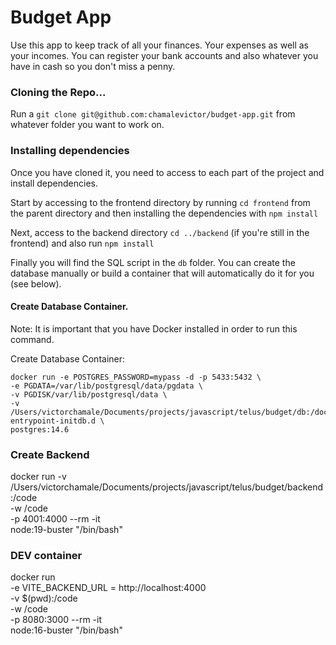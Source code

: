 # Budget App 
Use this app to keep track of all your finances. Your expenses as well as your incomes. You can register your bank accounts and also whatever you have in cash so you don't miss a penny.



### Cloning the Repo...
Run a ``` git clone git@github.com:chamalevictor/budget-app.git ``` from whatever folder you want to work on.



### Installing dependencies
Once you have cloned it, you need to access to each part of the project and install dependencies.

Start by accessing to the frontend directory by running ``` cd frontend ``` from the parent directory and then installing the dependencies with ``` npm install ```

Next, access to the backend directory ``` cd ../backend ``` (if you're still in the frontend) and also run ``` npm install ```

Finally you will find the SQL script in the ``` db ``` folder. You can create the database manually or build a container that will automatically do it for you (see below).



#### Create Database Container.
Note: It is important that you have Docker installed in order to run this command.

Create Database Container:
```
docker run -e POSTGRES_PASSWORD=mypass -d -p 5433:5432 \
-e PGDATA=/var/lib/postgresql/data/pgdata \
-v PGDISK/var/lib/postgresql/data \
-v /Users/victorchamale/Documents/projects/javascript/telus/budget/db:/docker-entrypoint-initdb.d \
postgres:14.6
```

### Create Backend

docker run -v /Users/victorchamale/Documents/projects/javascript/telus/budget/backend:/code \
-w /code \
-p 4001:4000 --rm -it \
node:19-buster "/bin/bash"

### DEV container

docker run \
-e VITE_BACKEND_URL = http://localhost:4000 \
-v $(pwd):/code \
-w /code \
-p 8080:3000 --rm -it \
node:16-buster "/bin/bash"
